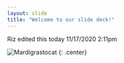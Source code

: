 ```yaml
---
layout: slide
title: "Welcome to our slide deck!"
---
```


Riz edited this today 11/17/2020 2:11pm

![Mardigrastocat](https://octodex.github.com/images/Mardigrastocat.png)
{: .center}

